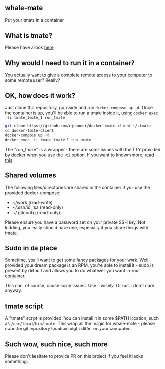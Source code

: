whale-mate
----------
Put your tmate in a container

What is tmate?
--------------
Please have a look [here](https://tmate.io/)

Why would I need to run it in a container?
------------------------------------------
You actually want to give a complete remote access to your computer
to some remote user? Really?

OK, how does it work?
---------------------
Just clone this repository, go inside and run `docker-compose up -d`. Once the
container is up, you'll be able to run a tmate inside it, using
`docker exec -ti tmate_tmate_1 run_tmate`

```Bash
git clone https://github.com/cjeanner/docker-tmate-client ~/.tmate
cd docker-tmate-client
docker-compose up -d
docker exec -ti tmate_tmate_1 run_tmate
```

The "run_tmate" is a wrapper - there are some issues with the TTY provided by
docker when you use the `-ti` option.
If you want to knowm more, [read this](https://github.com/moby/moby/issues/8755)

Shared volumes
--------------
The following files/directories are shared in the container if you use the
provided docker-compose:
- ~/work (read-write)
- ~/.ssh/id_rsa (read-only)
- ~/.gitconfig (read-only)

Please ensure you have a password set on your private SSH key. Not kidding, you
really should have one, especially if you share things with tmate.

Sudo in da place
----------------
Sometime, you'll want to get some fancy packages for your work. Well, provided
your dream package is an RPM, you're able to install it - sudo is present by
default and allows you to do whatever you want in your container.

This can, of course, cause some issues. Use it wisely. Or not. I don't care
anyway.

tmate script
------------
A "tmate" script is provided. You can install it in some $PATH location, such as
`/usr/local/bin/tmate`. This wrap all the magic for whale-mate - please note the
git repository location might differ on your computer.

Such wow, such nice, such more
------------------------------
Please don't hesitate to provide PR on this project if you feel it lacks
something.
